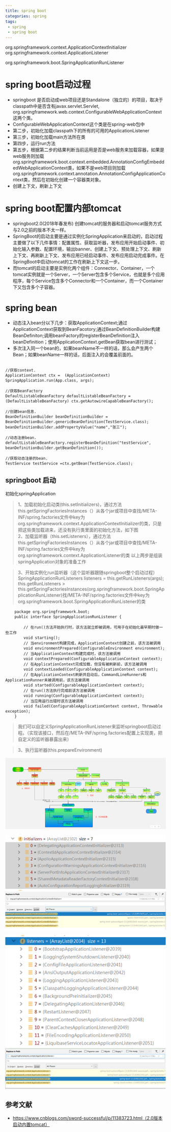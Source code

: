 ```yaml
---
title: spring boot
categories: spring
tags: 
 - spring
 - spring boot
---
```


org.springframework.context.ApplicationContextInitializer
org.springframework.context.ApplicationListener

org.springframework.boot.SpringApplicationRunListener


# spring boot启动过程

* springboot 是否启动成web项目还是Standalone（独立的）的项目，取决于classpath中是否含有javax.servlet.Servlet, org.springframework.web.context.ConfigurableWebApplicationContext这两个类。
* ConfigurableWebApplicationContext这个类是在spring-web包中
* 第二步，初始化加载classpath下的所有的可用的ApplicationListener  
* 第三步，初始化加载main方法所在类  
* 第四步，运行run方法
* 第五步，根据第二步的结果判断当前运用是否是web服务来加载容器，如果是web服务则加载org.springframework.boot.context.embedded.AnnotationConfigEmbeddedWebApplicationContext类，如果不是web项目则加载org.springframework.context.annotation.AnnotationConfigApplicationContext类，然后在初始化创建一个容器类对象。  
* 创建上下文，刷新上下文

#  spring boot配置内部tomcat

* springboot2.0(2018年春发布) 创建tomcat的服务器和启动tomcat服务方式与2.0之前的版本不太一样。
* SpringBoot的启动主要是通过实例化SpringApplication来启动的，启动过程主要做了以下几件事情：配置属性、获取监听器，发布应用开始启动事件、初始化输入参数、配置环境，输出banner、创建上下文、预处理上下文、刷新上下文、再刷新上下文、发布应用已经启动事件、发布应用启动完成事件。在SpringBoot中启动tomcat的工作在刷新上下文这一步。
* 而tomcat的启动主要是实例化两个组件：Connector、Container，一个tomcat实例就是一个Server，一个Server包含多个Service，也就是多个应用程序，每个Service包含多个Connector和一个Container，而一个Container下又包含多个子容器。

# spring bean

* 动态注入bean分以下几步：获取ApplicationContext;通过ApplicationContext获取到BeanFacotory;通过BeanDefinitionBuilder构建BeanDefiniton;调用beanFactory的registerBeanDefinition注入beanDefinition；使用ApplicationContext.getBean获取bean进行测试；
* 多次注入同一个bean的，如果beanName不一样的话，那么会产生两个Bean；如果beanName一样的话，后面注入的会覆盖前面的。  

```

//获取context.  
ApplicationContext ctx =  (ApplicationContext) SpringApplication.run(App.class, args);  
        
//获取BeanFactory  
DefaultListableBeanFactory defaultListableBeanFactory = (DefaultListableBeanFactory) ctx.getAutowireCapableBeanFactory();  
        
//创建bean信息.  
BeanDefinitionBuilder beanDefinitionBuilder = BeanDefinitionBuilder.genericBeanDefinition(TestService.class);  
beanDefinitionBuilder.addPropertyValue("name","张三");  
        
//动态注册bean.  
defaultListableBeanFactory.registerBeanDefinition("testService", beanDefinitionBuilder.getBeanDefinition());  
        
//获取动态注册的bean.  
TestService testService =ctx.getBean(TestService.class);

```

## springboot 启动 
初始化springApplication
> 1、加载初始化启动类(this.setInitializers)，通过方法this.getSpringFactoriesInstances（）从各个jar或项目中查找/META-INF/spring.factories文件中key为org.springframework.context.ApplicationContextInitializer的类，只是把这些类加载进来，还没有执行类里面的初始化方法，如下图  
> 2、加载监听器（this.setListeners），通过方法this.getSpringFactoriesInstances（）从各个jar或项目中查找/META-INF/spring.factories文件中key为org.springframework.context.ApplicationListener的类
> 以上两步是组装springApplication对象的准备工作


> 3、开始实例化run监听器（这个监听器跟随springboot整个启动过程）  
> SpringApplicationRunListeners listeners = this.getRunListeners(args);  
> this.getRunListeners > this.getSpringFactoriesInstances(org.springframework.boot.SpringApplicationRunListener)找/META-INF/spring.factories文件中key为org.springframework.boot.SpringApplicationRunListener的类  

```
    package org.springframework.boot;
    public interface SpringApplicationRunListener {

        // 在run()方法开始执行时，该方法就立即被调用，可用于在初始化最早期时做一些工作
        void starting();
        // 当environment构建完成，ApplicationContext创建之前，该方法被调用
        void environmentPrepared(ConfigurableEnvironment environment);
        // 当ApplicationContext构建完成时，该方法被调用
        void contextPrepared(ConfigurableApplicationContext context);
        // 在ApplicationContext完成加载，但没有被刷新前，该方法被调用
        void contextLoaded(ConfigurableApplicationContext context);
        // 在ApplicationContext刷新并启动后，CommandLineRunners和ApplicationRunner未被调用前，该方法被调用
        void started(ConfigurableApplicationContext context);
        // 在run()方法执行完成前该方法被调用
        void running(ConfigurableApplicationContext context);
        // 当应用运行出错时该方法被调用
        void failed(ConfigurableApplicationContext context, Throwable exception);
    }
```

> 我们可以自定义SpringApplicationRunListener来监听springboot启动过程。（实现该接口，然后在/META-INF/spring.factories配置上实现类，把自定义的监听器暴露出来）

> 3、执行监听器(this.prepareEnvironment)

![spring-boot-start](https://github.com/stan1695/stan1695.github.io/blob/master/_posts/image/spring-boot-start.jpg?raw=true)  

![image1](https://github.com/stan1695/stan1695.github.io/blob/master/_posts/image/spring-nitializers.png?raw=true)  ![image2](https://github.com/stan1695/stan1695.github.io/blob/master/_posts/image/spring-initclass.png?raw=true)  

![image3](https://github.com/stan1695/stan1695.github.io/blob/master/_posts/image/springApplication-listener.png?raw=true)  ![image3](https://github.com/stan1695/stan1695.github.io/blob/master/_posts/image/spring-listener.png?raw=true)


## 参考文献
* https://www.cnblogs.com/sword-successful/p/11383723.html（2.0版本启动内置tomcat）